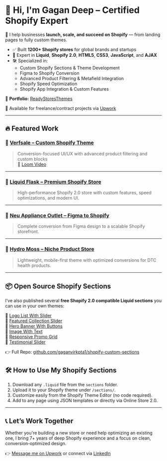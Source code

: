 # 👋 Hi, I'm Gagan Deep – Certified Shopify Expert

🚀 I help businesses **launch, scale, and succeed on Shopify** — from landing pages to fully custom themes.

- ✅ Built **1200+ Shopify stores** for global brands and startups
- 💼 Expert in **Liquid**, **Shopify 2.0**, **HTML5**, **CSS3**, **JavaScript**, and **AJAX**
- 🛠️ Specialized in:
  - Custom Shopify Sections & Theme Development
  - Figma to Shopify Conversion
  - Advanced Product Filtering & Metafield Integration
  - Shopify Speed Optimization
  - Shopify App Integration & Custom Features

🔗 **Portfolio:** [ReadyStoresThemes](https://readystoresthemes.com/pages/shopify-developer-certified-shopify-expert)

📩 Available for freelance/contract projects via [Upwork](https://www.upwork.com/freelancers/shopifyexpertshopifydeveloper)

---

## 🔥 Featured Work

### 🔹 [Verfsale – Custom Shopify Theme](https://www.verfsale.com)
> Conversion-focused UI/UX with advanced product filtering and custom blocks  
🎥 [Loom Video](https://www.loom.com/share/a525b2da7b0749c2900f1a70f4d8020f?sid=dc149221-3263-4889-a236-68fba6174b1b)

---

### 🔹 [Liquid Flask – Premium Shopify Store](https://www.liquidflask.com)
> High-performance Shopify 2.0 store with custom features, speed optimizations, and modern UI.

---

### 🔹 [Neu Appliance Outlet – Figma to Shopify](https://neuapplianceoutlet.com)
> Complete conversion from Figma design to a scalable Shopify storefront.

---

### 🔹 [Hydro Moss – Niche Product Store](https://hydro-moss.myshopify.com)
> Lightweight, mobile-first theme with optimized conversions for DTC health products.
---

## 📦 Open Source Shopify Sections

I’ve also published several **free Shopify 2.0 compatible Liquid sections** you can use in your own themes:

🔸 [Logo List With Slider](https://github.com/gaganvirkpta1/shopify-custom-sections/blob/main/sections/Logo%20List%20With%20Slider)  
🔸 [Featured Collection Slider](https://github.com/gaganvirkpta1/shopify-custom-sections/blob/main/sections/featured-collection-slider.liquid)  
🔸 [Hero Banner With Buttons](https://github.com/gaganvirkpta1/shopify-custom-sections/blob/main/sections/hero-banner-with-buttons.liquid)  
🔸 [Image With Text](https://github.com/gaganvirkpta1/shopify-custom-sections/blob/main/sections/image-with-text.liquid)  
🔸 [Responsive Promo Grid](https://github.com/gaganvirkpta1/shopify-custom-sections/blob/main/sections/responsive-promo-grid.liquid)  
🔸 [Testimonial Slider](https://github.com/gaganvirkpta1/shopify-custom-sections/blob/main/sections/testimonial-slider.liquid)

👉 Full Repo: [github.com/gaganvirkpta1/shopify-custom-sections](https://github.com/gaganvirkpta1/shopify-custom-sections)

## 🛠️ How to Use My Shopify Sections

1. Download any `.liquid` file from the `sections` folder.
2. Upload it to your Shopify theme under `/sections/`.
3. Customize easily from the Shopify Theme Editor (no code required).
4. Add to any page using JSON templates or directly via Online Store 2.0.

---

## 📞 Let’s Work Together

Whether you're building a new store or need help optimizing an existing one, I bring 7+ years of deep Shopify experience and a focus on clean, conversion-optimized design.

👉 [Message me on Upwork](https://www.upwork.com/freelancers/shopifyexpertshopifydeveloper) or connect via [LinkedIn](https://www.linkedin.com/in/shopify-expert-gagan-deep/)

